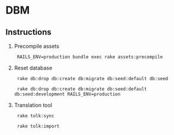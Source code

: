 # DBM

## Instructions

1. Precompile assets

		RAILS_ENV=production bundle exec rake assets:precompile

2. Reset database

		rake db:drop db:create db:migrate db:seed:default db:seed 
		
		rake db:drop db:create db:migrate db:seed:default db:seed:development RAILS_ENV=production

3. Translation tool

		rake tolk:sync

		rake tolk:import